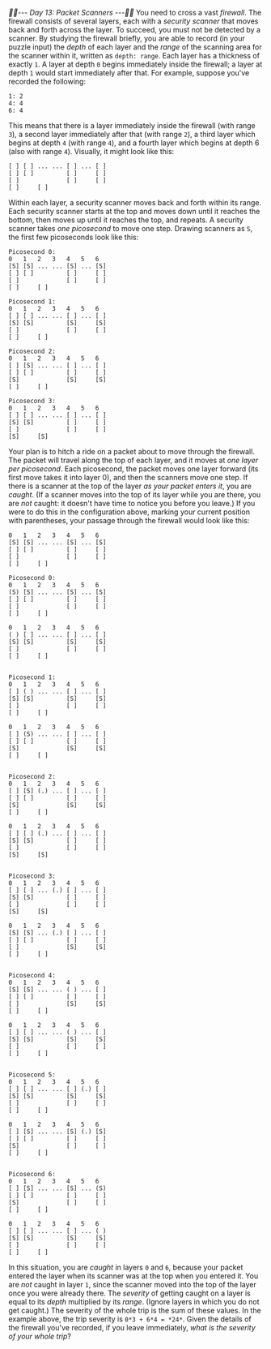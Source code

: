 *:calendar::calendar:--- Day 13: Packet Scanners ---:calendar::calendar:*
You need to cross a vast *firewall*. The firewall consists of several layers, each with a *security scanner* that moves back and forth across the layer. To succeed, you must not be detected by a scanner.
By studying the firewall briefly, you are able to record (in your puzzle input) the *depth* of each layer and the *range* of the scanning area for the scanner within it, written as `depth: range`. Each layer has a thickness of exactly `1`. A layer at depth `0` begins immediately inside the firewall; a layer at depth `1` would start immediately after that.
For example, suppose you've recorded the following:
```0: 3
1: 2
4: 4
6: 4
```
This means that there is a layer immediately inside the firewall (with range `3`), a second layer immediately after that (with range `2`), a third layer which begins at depth `4` (with range `4`), and a fourth layer which begins at depth 6 (also with range `4`). Visually, it might look like this:
``` 0   1   2   3   4   5   6
[ ] [ ] ... ... [ ] ... [ ]
[ ] [ ]         [ ]     [ ]
[ ]             [ ]     [ ]
[ ]     [ ]
```
Within each layer, a security scanner moves back and forth within its range. Each security scanner starts at the top and moves down until it reaches the bottom, then moves up until it reaches the top, and repeats. A security scanner takes *one picosecond* to move one step.  Drawing scanners as `S`, the first few picoseconds look like this:
```
Picosecond 0:
0   1   2   3   4   5   6
[S] [S] ... ... [S] ... [S]
[ ] [ ]         [ ]     [ ]
[ ]             [ ]     [ ]
[ ]     [ ]

Picosecond 1:
0   1   2   3   4   5   6
[ ] [ ] ... ... [ ] ... [ ]
[S] [S]         [S]     [S]
[ ]             [ ]     [ ]
[ ]     [ ]

Picosecond 2:
0   1   2   3   4   5   6
[ ] [S] ... ... [ ] ... [ ]
[ ] [ ]         [ ]     [ ]
[S]             [S]     [S]
[ ]     [ ]

Picosecond 3:
0   1   2   3   4   5   6
[ ] [ ] ... ... [ ] ... [ ]
[S] [S]         [ ]     [ ]
[ ]             [ ]     [ ]
[S]     [S]
```
Your plan is to hitch a ride on a packet about to move through the firewall.  The packet will travel along the top of each layer, and it moves at *one layer per picosecond*. Each picosecond, the packet moves one layer forward (its first move takes it into layer 0), and then the scanners move one step. If there is a scanner at the top of the layer *as your packet enters it*, you are *caught*. (If a scanner moves into the top of its layer while you are there, you are *not* caught: it doesn't have time to notice you before you leave.) If you were to do this in the configuration above, marking your current position with parentheses, your passage through the firewall would look like this:
```Initial state:
0   1   2   3   4   5   6
[S] [S] ... ... [S] ... [S]
[ ] [ ]         [ ]     [ ]
[ ]             [ ]     [ ]
[ ]     [ ]

Picosecond 0:
0   1   2   3   4   5   6
(S) [S] ... ... [S] ... [S]
[ ] [ ]         [ ]     [ ]
[ ]             [ ]     [ ]
[ ]     [ ]

0   1   2   3   4   5   6
( ) [ ] ... ... [ ] ... [ ]
[S] [S]         [S]     [S]
[ ]             [ ]     [ ]
[ ]     [ ]


Picosecond 1:
0   1   2   3   4   5   6
[ ] ( ) ... ... [ ] ... [ ]
[S] [S]         [S]     [S]
[ ]             [ ]     [ ]
[ ]     [ ]

0   1   2   3   4   5   6
[ ] (S) ... ... [ ] ... [ ]
[ ] [ ]         [ ]     [ ]
[S]             [S]     [S]
[ ]     [ ]


Picosecond 2:
0   1   2   3   4   5   6
[ ] [S] (.) ... [ ] ... [ ]
[ ] [ ]         [ ]     [ ]
[S]             [S]     [S]
[ ]     [ ]

0   1   2   3   4   5   6
[ ] [ ] (.) ... [ ] ... [ ]
[S] [S]         [ ]     [ ]
[ ]             [ ]     [ ]
[S]     [S]


Picosecond 3:
0   1   2   3   4   5   6
[ ] [ ] ... (.) [ ] ... [ ]
[S] [S]         [ ]     [ ]
[ ]             [ ]     [ ]
[S]     [S]

0   1   2   3   4   5   6
[S] [S] ... (.) [ ] ... [ ]
[ ] [ ]         [ ]     [ ]
[ ]             [S]     [S]
[ ]     [ ]


Picosecond 4:
0   1   2   3   4   5   6
[S] [S] ... ... ( ) ... [ ]
[ ] [ ]         [ ]     [ ]
[ ]             [S]     [S]
[ ]     [ ]

0   1   2   3   4   5   6
[ ] [ ] ... ... ( ) ... [ ]
[S] [S]         [S]     [S]
[ ]             [ ]     [ ]
[ ]     [ ]


Picosecond 5:
0   1   2   3   4   5   6
[ ] [ ] ... ... [ ] (.) [ ]
[S] [S]         [S]     [S]
[ ]             [ ]     [ ]
[ ]     [ ]

0   1   2   3   4   5   6
[ ] [S] ... ... [S] (.) [S]
[ ] [ ]         [ ]     [ ]
[S]             [ ]     [ ]
[ ]     [ ]


Picosecond 6:
0   1   2   3   4   5   6
[ ] [S] ... ... [S] ... (S)
[ ] [ ]         [ ]     [ ]
[S]             [ ]     [ ]
[ ]     [ ]

0   1   2   3   4   5   6
[ ] [ ] ... ... [ ] ... ( )
[S] [S]         [S]     [S]
[ ]             [ ]     [ ]
[ ]     [ ]
```
In this situation, you are *caught* in layers `0` and `6`, because your packet entered the layer when its scanner was at the top when you entered it. You are *not* caught in layer `1`, since the scanner moved into the top of the layer once you were already there.
The *severity* of getting caught on a layer is equal to its *depth* multiplied by its *range*. (Ignore layers in which you do not get caught.) The severity of the whole trip is the sum of these values.  In the example above, the trip severity is `0*3 + 6*4 = *24*`.
Given the details of the firewall you've recorded, if you leave immediately, *what is the severity of your whole trip*?

